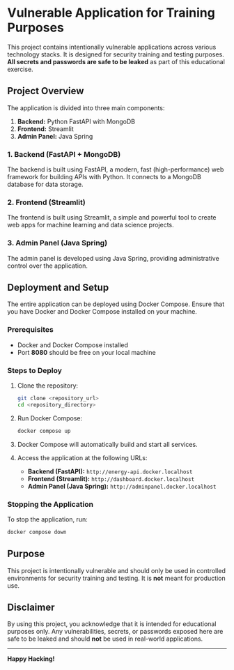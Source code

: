 # Vulnerable Application for Training Purposes

This project contains intentionally vulnerable applications across various technology stacks. It is designed for security training and testing purposes. **All secrets and passwords are safe to be leaked** as part of this educational exercise.

## Project Overview

The application is divided into three main components:

1. **Backend:** Python FastAPI with MongoDB
2. **Frontend:** Streamlit
3. **Admin Panel:** Java Spring

### 1. Backend (FastAPI + MongoDB)
The backend is built using FastAPI, a modern, fast (high-performance) web framework for building APIs with Python. It connects to a MongoDB database for data storage.

### 2. Frontend (Streamlit)
The frontend is built using Streamlit, a simple and powerful tool to create web apps for machine learning and data science projects.

### 3. Admin Panel (Java Spring)
The admin panel is developed using Java Spring, providing administrative control over the application.

## Deployment and Setup

The entire application can be deployed using Docker Compose. Ensure that you have Docker and Docker Compose installed on your machine.

### Prerequisites

- Docker and Docker Compose installed
- Port **8080** should be free on your local machine

### Steps to Deploy

1. Clone the repository:
    ```bash
    git clone <repository_url>
    cd <repository_directory>
    ```

2. Run Docker Compose:
    ```bash
    docker compose up
    ```

3. Docker Compose will automatically build and start all services.

4. Access the application at the following URLs:
    - **Backend (FastAPI):** `http://energy-api.docker.localhost`
    - **Frontend (Streamlit):** `http://dashboard.docker.localhost`
    - **Admin Panel (Java Spring):** `http://adminpanel.docker.localhost`

### Stopping the Application

To stop the application, run:
```bash
docker compose down
```

## Purpose

This project is intentionally vulnerable and should only be used in controlled environments for security training and testing. It is **not** meant for production use.

## Disclaimer


By using this project, you acknowledge that it is intended for educational purposes only. Any vulnerabilities, secrets, or passwords exposed here are safe to be leaked and should **not** be used in real-world applications.

---

**Happy Hacking!**
